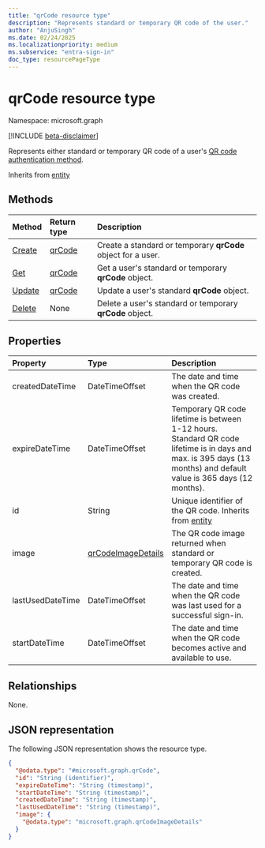 ```yaml
---
title: "qrCode resource type"
description: "Represents standard or temporary QR code of the user."
author: "AnjuSingh"
ms.date: 02/24/2025
ms.localizationpriority: medium
ms.subservice: "entra-sign-in"
doc_type: resourcePageType
---
```


# qrCode resource type

Namespace: microsoft.graph

[!INCLUDE [beta-disclaimer](../../includes/beta-disclaimer.md)]

Represents either standard or temporary QR code of a user's [QR code authentication method](../resources/qrcodepinauthenticationmethod.md).

Inherits from [entity](../resources/entity.md)

## Methods

|Method|Return type|Description|
|:---|:---|:---|
|[Create](../api/qrcodepinauthenticationmethod-patch-standardqrcode.md)|[qrCode](../resources/qrcode.md)|Create a standard or temporary **qrCode** object for a user.|
|[Get](../api/qrcode-get.md)|[qrCode](../resources/qrcode.md)|Get a user's standard or temporary **qrCode** object.|
|[Update](../api/qrcode-update.md)|[qrCode](../resources/qrcode.md)|Update a user's standard **qrCode** object.|
|[Delete](../api/qrcode-delete.md)|None|Delete a user's standard or temporary **qrCode** object.|

## Properties

|Property|Type|Description|
|:---|:---|:---|
|createdDateTime|DateTimeOffset|The date and time when the QR code was created.|
|expireDateTime|DateTimeOffset|Temporary QR code lifetime is between 1-12 hours. Standard QR code lifetime is in days and max. is 395 days (13 months) and default value is 365 days (12 months).|
|id|String|Unique identifier of the QR code. Inherits from [entity](../resources/entity.md)|
|image|[qrCodeImageDetails](../resources/qrcodeimagedetails.md)|The QR code image returned when standard or temporary QR code is created.|
|lastUsedDateTime|DateTimeOffset|The date and time when the QR code was last used for a successful sign-in.|
|startDateTime|DateTimeOffset|The date and time when the QR code becomes active and available to use.|

## Relationships
None.

## JSON representation
The following JSON representation shows the resource type.
<!-- {
  "blockType": "resource",
  "keyProperty": "id",
  "@odata.type": "microsoft.graph.qrCode",
  "openType": false
}
-->
``` json
{
  "@odata.type": "#microsoft.graph.qrCode",
  "id": "String (identifier)",
  "expireDateTime": "String (timestamp)",
  "startDateTime": "String (timestamp)",
  "createdDateTime": "String (timestamp)",
  "lastUsedDateTime": "String (timestamp)",
  "image": {
    "@odata.type": "microsoft.graph.qrCodeImageDetails"
  }
}
```
